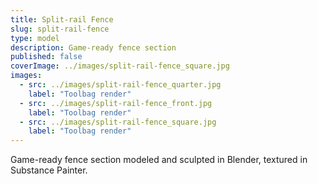 ```yaml
---
title: Split-rail Fence
slug: split-rail-fence
type: model
description: Game-ready fence section
published: false
coverImage: ../images/split-rail-fence_square.jpg
images:
  - src: ../images/split-rail-fence_quarter.jpg
    label: "Toolbag render"
  - src: ../images/split-rail-fence_front.jpg
    label: "Toolbag render"
  - src: ../images/split-rail-fence_square.jpg
    label: "Toolbag render"
---
```


Game-ready fence section modeled and sculpted in Blender, textured in Substance Painter.
